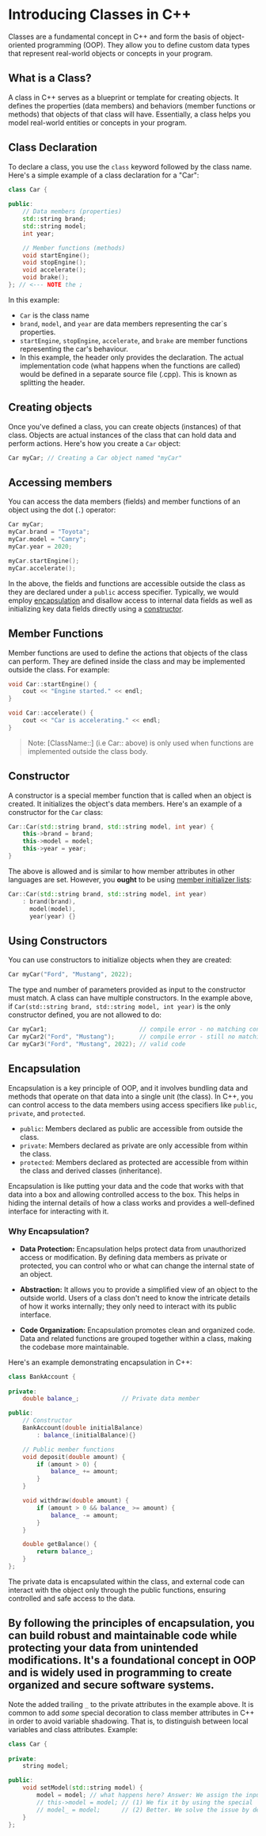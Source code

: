 # Introducing Classes in C++

Classes are a fundamental concept in C++ and form the basis of 
object-oriented programming (OOP). They allow you to define custom data 
types that represent real-world objects or concepts in your program.

## What is a Class?

A class in C++ serves as a blueprint or template for creating objects. 
It defines the properties (data members) and behaviors (member functions or methods) 
that objects of that class will have. Essentially, a class helps you model
real-world entities or concepts in your program.

## Class Declaration

To declare a class, you use the `class` keyword followed by the class name. 
Here's a simple example of a class declaration for a "Car":

```cpp
class Car {
    
public:
    // Data members (properties)
    std::string brand;
    std::string model;
    int year;

    // Member functions (methods)
    void startEngine();
    void stopEngine();
    void accelerate();
    void brake();
}; // <--- NOTE the ;
```

In this example: 

- `Car` is the class name
- `brand`, `model`, and `year` are data members representing the car`s properties.
- `startEngine`, `stopEngine`, `accelerate`, and `brake` are member functions 
representing the car's behaviour.
- In this example, the header only provides the declaration. 
The actual implementation code (what happens when the functions are called) 
would be defined in a separate source file (.cpp). This is known as splitting the header.

## Creating objects

Once you've defined a class, you can create objects (instances) of that class. 
Objects are actual instances of the class that can hold data and perform actions. 
Here's how you create a `Car` object:

```cpp
Car myCar; // Creating a Car object named "myCar"
```

## Accessing members

You can access the data members (fields) and member functions of an object 
using the dot (`.`) operator:

```cpp
Car myCar;
myCar.brand = "Toyota";
myCar.model = "Camry";
myCar.year = 2020;

myCar.startEngine();
myCar.accelerate();
```

In the above, the fields and functions are accessible outside the class 
as they are declared under a `public` access specifier. Typically, we would employ [encapsulation](#encapsulation) 
and disallow access to internal data fields as well as initializing key data fields directly using a [constructor](#constructor).

## Member Functions

Member functions are used to define the actions that objects of the class can perform. 
They are defined inside the class and may be implemented outside the class. 
For example:

```cpp
void Car::startEngine() { 
    cout << "Engine started." << endl;
}

void Car::accelerate() {
    cout << "Car is accelerating." << endl;
}
```

> Note: [ClassName::] (i.e Car:: above) is only used when functions are implemented outside the class body.

## Constructor

A constructor is a special member function that is called when an object is created. 
It initializes the object's data members. 
Here's an example of a constructor for the `Car` class:

```cpp
Car::Car(std::string brand, std::string model, int year) {
    this->brand = brand;
    this->model = model;
    this->year = year;
}
```

The above is allowed and is similar to how member attributes in other languages are set. However, you __ought__ to be using [member initializer lists](https://en.cppreference.com/w/cpp/language/constructor):

```cpp
Car::Car(std::string brand, std::string model, int year)
    : brand(brand), 
      model(model), 
      year(year) {}
```

## Using Constructors

You can use constructors to initialize objects when they are created:

```cpp
Car myCar("Ford", "Mustang", 2022);
```

The type and number of parameters provided as input to the constructor must match. 
A class can have multiple constructors. In the example above, 
if `Car(std::string brand, std::string model, int year)` is the only constructor defined, 
you are not allowed to do:

```cpp
Car myCar1;                          // compile error - no matching constructor
Car myCar2("Ford", "Mustang");       // compile error - still no matching constructor
Car myCar3("Ford", "Mustang", 2022); // valid code
```

## Encapsulation
Encapsulation is a key principle of OOP, and it involves bundling data and methods that operate on that data into a single unit (the class). 
In C++, you can control access to the data members using access specifiers like `public`, `private`, and `protected`.

- `public`: Members declared as public are accessible from outside the class.
- `private`: Members declared as private are only accessible from within the class.
- `protected`: Members declared as protected are accessible from within the class and derived classes (inheritance).

Encapsulation is like putting your data and the code that works with that data into a box and allowing controlled access to the box. 
This helps in hiding the internal details of how a class works and provides a well-defined interface for interacting with it.

### Why Encapsulation?
- __Data Protection:__ Encapsulation helps protect data from unauthorized access or modification. By defining data members as private or protected, you can control who or what can change the internal state of an object.

- __Abstraction:__ It allows you to provide a simplified view of an object to the outside world. Users of a class don't need to know the intricate details of how it works internally; they only need to interact with its public interface.

- __Code Organization:__ Encapsulation promotes clean and organized code. Data and related functions are grouped together within a class, making the codebase more maintainable.

Here's an example demonstrating encapsulation in C++:

```cpp
class BankAccount {
    
private:
    double balance_;            // Private data member

public:
    // Constructor
    BankAccount(double initialBalance)
        : balance_(initialBalance){}

    // Public member functions
    void deposit(double amount) {
        if (amount > 0) {
            balance_ += amount;
        }
    }

    void withdraw(double amount) {
        if (amount > 0 && balance_ >= amount) {
            balance_ -= amount;
        }
    }

    double getBalance() {
        return balance_;
    }
};
```

The private data is encapsulated within the class, and external code can interact with the object only through the public functions, 
ensuring controlled and safe access to the data.

By following the principles of encapsulation, you can build robust and maintainable code while protecting your data from unintended modifications. 
It's a foundational concept in OOP and is widely used in programming to create organized and secure software systems.
---
Note the added trailing `_` to the private attributes in the example above. 
It is common to add _some_ special decoration to class member attributes in C++ in order to avoid variable shadowing. 
That is, to distinguish between local variables and class attributes. Example:

```cpp
class Car {
    
private:
    string model;

public:
    void setModel(std::string model) {
        model = model; // what happens here? Answer: We assign the input parameter to itself. NOT what we intended.
        // this->model = model; // (1) We fix it by using the special `this` pointer.
        // model_ = model;      // (2) Better. We solve the issue by decorating the field.
    }
};
```